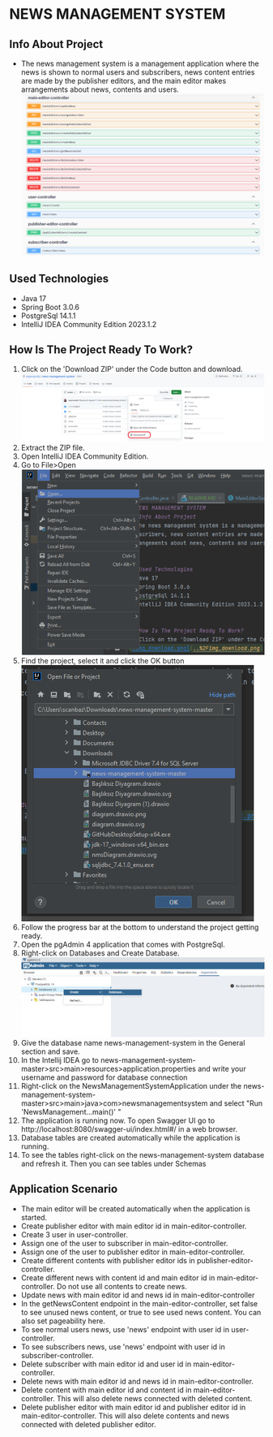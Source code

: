 # NEWS MANAGEMENT SYSTEM
## Info About Project
* The news management system is a management application where the news is shown to normal users and 
subscribers, news content entries are made by the publisher editors, and the main editor makes 
arrangements about news, contents and users.![img_swagger.png](img%2Fimg_swagger.png)


## Used Technologies
* Java 17
* Spring Boot 3.0.6
* PostgreSql 14.1.1
* IntelliJ IDEA Community Edition 2023.1.2 


## How Is The Project Ready To Work?
1) Click on the 'Download ZIP' under the Code button and download.
![img_download.png](img%2Fimg_download.png)
2) Extract the ZIP file.
3) Open IntelliJ IDEA Community Edition.
4) Go to File>Open <br />
![img_open.png](img%2Fimg_open.png)
5) Find the project, select it and click the OK button
![img_chooseProject.PNG](img%2Fimg_chooseProject.PNG)
6) Follow the progress bar at the bottom to understand the project getting ready.
7) Open the pgAdmin 4 application that comes with PostgreSql.
8) Right-click on Databases and Create Database.
![img_db_create.png](img%2Fimg_db_create.png)
9) Give the database name news-management-system in the General section and save.
10) In the Intellij IDEA go to news-management-system-master>src>main>resources>application.properties and write your username and password for database connection
11) Right-click on the NewsManagementSystemApplication under the news-management-system-master>src>main>java>com>newsmanagementsystem and select "Run 'NewsManagement...main()' "
12) The application is running now. To open Swagger UI go to http://localhost:8080/swagger-ui/index.html#/ in a web browser.
13) Database tables are created automatically while the application is running. 
14) To see the tables right-click on the news-management-system database and refresh it. Then you can see tables under Schemas


## Application Scenario
* The main editor will be created automatically when the application is started.
* Create publisher editor with main editor id in main-editor-controller.
* Create 3 user in user-controller.
* Assign one of the user to subscriber in main-editor-controller. 
* Assign one of the user to publisher editor in main-editor-controller.
* Create different contents with publisher editor ids in publisher-editor-controller.
* Create different news with content id and main editor id in main-editor-controller. Do not use all contents to create news.
* Update news with main editor id and news id in main-editor-controller
* In the getNewsContent endpoint in the main-editor-controller, set false to see unused news content, or true to see used news content.
  You can also set pageability here.
* To see normal users news, use 'news' endpoint with user id in user-controller.
* To see subscribers news, use 'news' endpoint with user id in subscriber-controller.
* Delete subscriber with main editor id and user id in main-editor-controller.
* Delete news with  main editor id and news id in main-editor-controller.
* Delete content with main editor id and content id in main-editor-controller. This will also delete news connected with deleted content.
* Delete publisher editor with main editor id and publisher editor id in main-editor-controller.
This will also delete contents and news connected with deleted publisher editor.
